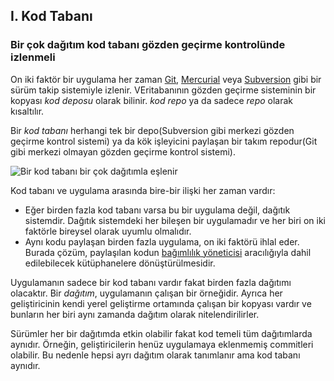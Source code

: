## I. Kod Tabanı
### Bir çok dağıtım kod tabanı gözden geçirme kontrolünde izlenmeli

On iki faktör bir uygulama her zaman [Git](http://git-scm.com/), [Mercurial](http://mercurial.selenic.com/) veya [Subversion](http://subversion.apache.org/) gibi bir sürüm takip sistemiyle izlenir. VEritabanının gözden geçirme sisteminin bir kopyası *kod deposu* olarak bilinir. *kod repo* ya da sadece *repo* olarak kısaltılır.

Bir *kod tabanı* herhangi tek bir depo(Subversion gibi merkezi gözden geçirme kontrol sistemi) ya da kök işleyicini paylaşan bir takım repodur(Git gibi merkezi olmayan gözden geçirme kontrol sistemi).

![Bir kod tabanı bir çok dağıtımla eşlenir](/images/codebase-deploys.png)

Kod tabanı ve uygulama arasında bire-bir ilişki her zaman vardır:

* Eğer birden fazla kod tabanı varsa bu bir uygulama değil, dağıtık sistemdir. Dağıtık sistemdeki her bileşen bir uygulamadır ve her biri on iki faktörle bireysel olarak uyumlu olmalıdır.
* Aynı kodu paylaşan birden fazla uygulama, on iki faktörü ihlal eder. Burada çözüm, paylaşılan kodun [bağımlılık yöneticisi](./dependencies) aracılığıyla dahil edilebilecek kütüphanelere dönüştürülmesidir.


Uygulamanın sadece bir kod tabanı vardır fakat birden fazla dağıtımı olacaktır. Bir *dağıtım*, uygulamanın çalışan bir örneğidir. Ayrıca her geliştiricinin kendi yerel geliştirme ortamında çalışan bir kopyası vardır ve bunların her biri aynı zamanda dağıtım olarak nitelendirilirler.

Sürümler her bir dağıtımda etkin olabilir fakat kod temeli tüm dağıtımlarda aynıdır. Örneğin, geliştiricilerin henüz uygulamaya eklenmemiş commitleri olabilir. Bu nedenle hepsi ayrı dağıtım olarak tanımlanır ama kod tabanı aynıdır.
